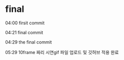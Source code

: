# final

04:00 firsit commit

04:21 final commit

04:29 the final commit

05:29 10frame 짜리 시연gif 파일 업로드 및 깃허브 적용 완료
